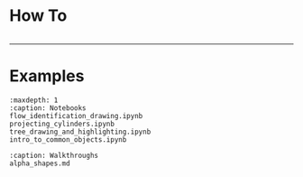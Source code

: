 # How To
```{include} ./notebook_walkthroughs.md
```
------------------------------------------
# Examples

```{toctree}
:maxdepth: 1
:caption: Notebooks
flow_identification_drawing.ipynb
projecting_cylinders.ipynb
tree_drawing_and_highlighting.ipynb
intro_to_common_objects.ipynb

:caption: Walkthroughs
alpha_shapes.md

```
